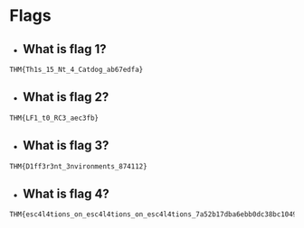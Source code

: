 # <div align="center"></div>
# Flags
* ## What is flag 1?
```
THM{Th1s_15_Nt_4_Catdog_ab67edfa}
```
* ##  What is flag 2?
```
THM{LF1_t0_RC3_aec3fb}
```
* ## What is flag 3?
```
THM{D1ff3r3nt_3nvironments_874112}
```
* ## What is flag 4?
```
THM{esc4l4tions_on_esc4l4tions_on_esc4l4tions_7a52b17dba6ebb0dc38bc1049bcba02d}
```
